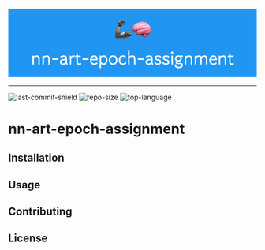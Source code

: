 ![banner](https://github.com/yonwalone/nn-art-epoch-assignment/blob/lz_readme/banner.png?raw=true)

--------------------
  ![last-commit-shield](https://img.shields.io/github/last-commit/yonwalone/nn-art-epoch-assignment?style=flat-square)   ![repo-size](https://img.shields.io/github/repo-size/yonwalone/nn-art-epoch-assignment?style=flat-square)     ![top-language](https://img.shields.io/github/languages/top/yonwalone/nn-art-epoch-assignment?style=flat-square)

# nn-art-epoch-assignment

## Installation

## Usage

## Contributing

## License
